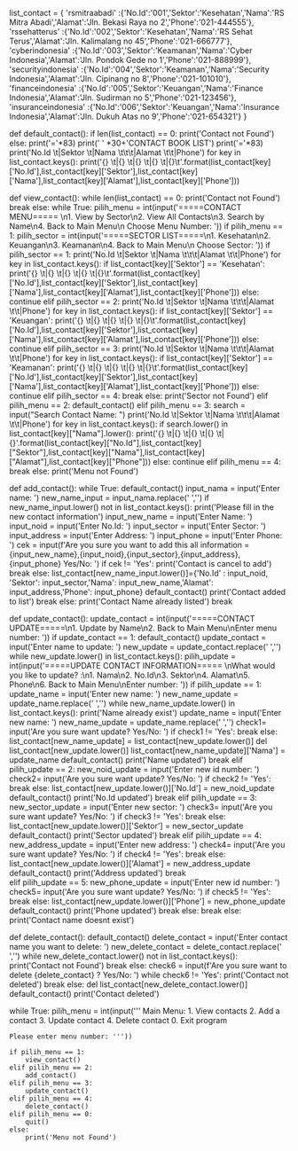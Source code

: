 

list_contact = {
        'rsmitraabadi' :{'No.Id':'001','Sektor':'Kesehatan','Nama':'RS Mitra Abadi','Alamat':'Jln. Bekasi Raya no 2','Phone':'021-444555'},
        'rssehatterus' :{'No.Id':'002','Sektor':'Kesehatan','Nama':'RS Sehat Terus','Alamat':'Jln. Kalimalang no 45','Phone':'021-666777'},
        'cyberindonesia' :{'No.Id':'003','Sektor':'Keamanan','Nama':'Cyber Indonesia','Alamat':'Jln. Pondok Gede no 1','Phone':'021-888999'},
        'securityindonesia' :{'No.Id':'004','Sektor':'Keamanan','Nama':'Security Indonesia','Alamat':'Jln. Cipinang no 8','Phone':'021-101010'},
        'financeindonesia' :{'No.Id':'005','Sektor':'Keuangan','Nama':'Finance Indonesia','Alamat':'Jln. Sudirman  no 5','Phone':'021-123456'},
        'insuranceindonesia' :{'No.Id':'006','Sektor':'Keuangan','Nama':'Insurance Indonesia','Alamat':'Jln. Dukuh Atas no 9','Phone':'021-654321'}
    }


def default_contact():
    if len(list_contact) == 0:
        print('Contact not Found')
    else:
        print('='*83)
        print(' ' *30+'CONTACT BOOK LIST')
        print('='*83)
        print('No.Id \t|Sektor \t|Nama \t\t\t|Alamat \t\t|Phone')
        for key in list_contact.keys():
            print('{} \t|{} \t|{} \t|{} \t|{}\t'.format(list_contact[key]['No.Id'],list_contact[key]['Sektor'],list_contact[key]['Nama'],list_contact[key]['Alamat'],list_contact[key]['Phone']))

def view_contact():
    while len(list_contact) == 0:
        print('Contact not Found')
        break
    else:
        while True:
            pilih_menu = int(input('=====CONTACT MENU===== \n1. View by Sector\n2. View All Contacts\n3. Search by Name\n4. Back to Main Menu\n Choose Menu Number: '))
            if pilih_menu == 1:
                pilih_sector = int(input('=====SECTOR LIST=====\n1. Kesehatan\n2. Keuangan\n3. Keamanan\n4. Back to Main Menu\n Choose Sector: '))
                if pilih_sector == 1:
                    print('No.Id \t|Sektor \t|Nama \t\t\t|Alamat \t\t|Phone')
                    for key in list_contact.keys():
                        if list_contact[key]['Sektor'] == 'Kesehatan':
                            print('{} \t|{} \t|{} \t|{} \t|{}\t'.format(list_contact[key]['No.Id'],list_contact[key]['Sektor'],list_contact[key]['Nama'],list_contact[key]['Alamat'],list_contact[key]['Phone']))
                        else:
                            continue
                elif pilih_sector == 2:
                    print('No.Id \t|Sektor \t|Nama \t\t\t|Alamat \t\t|Phone')
                    for key in list_contact.keys():
                        if list_contact[key]['Sektor'] == 'Keuangan':
                            print('{} \t|{} \t|{} \t|{} \t|{}\t'.format(list_contact[key]['No.Id'],list_contact[key]['Sektor'],list_contact[key]['Nama'],list_contact[key]['Alamat'],list_contact[key]['Phone']))
                        else:
                            continue
                elif pilih_sector == 3:
                    print('No.Id \t|Sektor \t|Nama \t\t\t|Alamat \t\t|Phone')
                    for key in list_contact.keys():
                        if list_contact[key]['Sektor'] == 'Keamanan':
                            print('{} \t|{} \t|{} \t|{} \t|{}\t'.format(list_contact[key]['No.Id'],list_contact[key]['Sektor'],list_contact[key]['Nama'],list_contact[key]['Alamat'],list_contact[key]['Phone']))
                        else:
                            continue
                elif pilih_sector == 4:
                    break
                else:
                    print('Sector not Found')
            elif pilih_menu == 2:
                default_contact()
            elif pilih_menu == 3:
                search = input("Search Contact Name: ")
                print('No.Id \t|Sektor \t|Nama \t\t\t|Alamat \t\t|Phone')
                for key in list_contact.keys():
                    if search.lower() in list_contact[key]["Nama"].lower():
                        print('{} \t|{} \t|{} \t|{} \t|{}'.format(list_contact[key]["No.Id"],list_contact[key]["Sektor"],list_contact[key]["Nama"],list_contact[key]["Alamat"],list_contact[key]["Phone"]))
                    else:
                        continue
            elif pilih_menu == 4:
                break
            else:
                print('Menu not Found')  

def add_contact():
    while True:
        default_contact()
        input_nama = input('Enter name: ')
        new_name_input = input_nama.replace(' ','')
        if new_name_input.lower() not in list_contact.keys():
            print('Please fill in the new contact information')
            input_new_name = input('Enter Name: ')
            input_noid = input('Enter No.Id: ')
            input_sector = input('Enter Sector: ')
            input_address = input('Enter Address: ')
            input_phone = input('Enter Phone: ')
            cek = input(f'Are you sure you want to add this all information = {input_new_name},{input_noid},{input_sector},{input_address},{input_phone} Yes/No: ')
            if cek != 'Yes':
                print('Contact is cancel to add')
                break
            else:
                list_contact[new_name_input.lower()]={'No.Id' : input_noid, 'Sektor': input_sector,'Nama': input_new_name,'Alamat': input_address,'Phone': input_phone}
                default_contact()
                print('Contact added to list')
                break
        else:
            print('Contact Name already listed')
            break

def update_contact():
    update_contact = int(input('=====CONTACT UPDATE=====\n1. Update by Name\n2. Back to Main Menu\nEnter menu number: '))
    if update_contact == 1: 
        default_contact()
        update_contact = input('Enter name to update: ')
        new_update = update_contact.replace(' ','')
        while new_update.lower() in list_contact.keys():
            pilih_update = int(input('=====UPDATE CONTACT INFORMATION===== \nWhat would you like to update? :\n1. Nama\n2. No.Id\n3. Sektor\n4. Alamat\n5. Phone\n6. Back to Main Menu\nEnter number: '))
            if pilih_update == 1:    
                update_name = input('Enter new name: ')
                new_name_update = update_name.replace(' ','')
                while new_name_update.lower() in list_contact.keys():
                    print('Name already exist')
                    update_name = input('Enter new name: ')
                    new_name_update = update_name.replace(' ','')
                check1= input('Are you sure want update? Yes/No: ')
                if check1 != 'Yes':
                    break
                else:
                    list_contact[new_name_update] = list_contact[new_update.lower()]
                    del list_contact[new_update.lower()]
                    list_contact[new_name_update]['Nama'] = update_name
                    default_contact()
                    print('Name updated')
                    break
            elif pilih_update == 2:
                new_noid_update = input('Enter new id number: ')
                check2= input('Are you sure want update? Yes/No: ')
                if check2 != 'Yes':
                    break
                else:
                    list_contact[new_update.lower()]['No.Id'] = new_noid_update
                    default_contact()
                    print('No.Id updated')
                    break
            elif pilih_update == 3:
                new_sector_update = input('Enter new sector: ')
                check3= input('Are you sure want update? Yes/No: ')
                if check3 != 'Yes':
                    break
                else:
                    list_contact[new_update.lower()]['Sektor'] = new_sector_update
                    default_contact()
                    print('Sector updated')
                    break
            elif pilih_update == 4:
                new_address_update = input('Enter new address: ')
                check4= input('Are you sure want update? Yes/No: ')
                if check4 != 'Yes':
                    break
                else:
                    list_contact[new_update.lower()]['Alamat'] = new_address_update
                    default_contact()
                    print('Address updated')
                    break   
            elif pilih_update == 5:
                new_phone_update = input('Enter new id number: ')
                check5= input('Are you sure want update? Yes/No: ')
                if check5 != 'Yes':
                    break
                else:
                    list_contact[new_update.lower()]['Phone'] = new_phone_update
                    default_contact()
                    print('Phone updated')
                    break
            else:
                break
        else:
            print('Contact name doesnt exist')
     
def delete_contact():
    default_contact()
    delete_contact = input('Enter contact name you want to delete: ')
    new_delete_contact = delete_contact.replace(' ','')
    while new_delete_contact.lower() not in list_contact.keys():
        print('Contact not Found')
        break
    else:
        check6 = input(f'Are you sure want to delete {delete_contact} ? Yes/No: ')
        while check6 != 'Yes':
            print('Contact not deleted')
            break
        else:
            del list_contact[new_delete_contact.lower()]
            default_contact()
            print('Contact deleted')



while True:
    pilih_menu = int(input('''
    Main Menu:
    1. View contacts
    2. Add a contact
    3. Update contact
    4. Delete contact
    0. Exit program
    
    Please enter menu number: '''))

    if pilih_menu == 1:
        view_contact()
    elif pilih_menu == 2:
        add_contact()
    elif pilih_menu == 3:
        update_contact()
    elif pilih_menu == 4:
        delete_contact()
    elif pilih_menu == 0:
        quit()
    else:
        print('Menu not Found')

        

